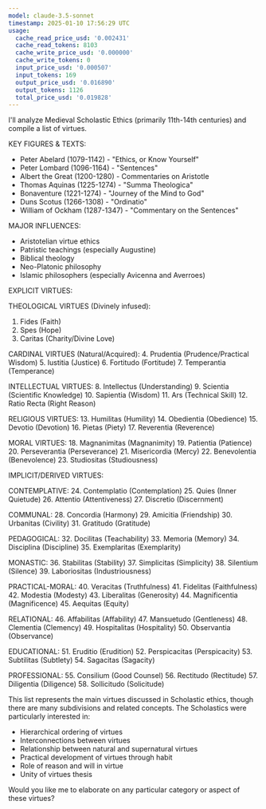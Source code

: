 ```yaml
---
model: claude-3.5-sonnet
timestamp: 2025-01-10 17:56:29 UTC
usage:
  cache_read_price_usd: '0.002431'
  cache_read_tokens: 8103
  cache_write_price_usd: '0.000000'
  cache_write_tokens: 0
  input_price_usd: '0.000507'
  input_tokens: 169
  output_price_usd: '0.016890'
  output_tokens: 1126
  total_price_usd: '0.019828'
---
```


I'll analyze Medieval Scholastic Ethics (primarily 11th-14th centuries) and compile a list of virtues.

KEY FIGURES & TEXTS:
- Peter Abelard (1079-1142) - "Ethics, or Know Yourself"
- Peter Lombard (1096-1164) - "Sentences"
- Albert the Great (1200-1280) - Commentaries on Aristotle
- Thomas Aquinas (1225-1274) - "Summa Theologica"
- Bonaventure (1221-1274) - "Journey of the Mind to God"
- Duns Scotus (1266-1308) - "Ordinatio"
- William of Ockham (1287-1347) - "Commentary on the Sentences"

MAJOR INFLUENCES:
- Aristotelian virtue ethics
- Patristic teachings (especially Augustine)
- Biblical theology
- Neo-Platonic philosophy
- Islamic philosophers (especially Avicenna and Averroes)

EXPLICIT VIRTUES:

THEOLOGICAL VIRTUES (Divinely infused):
1. Fides (Faith)
2. Spes (Hope)
3. Caritas (Charity/Divine Love)

CARDINAL VIRTUES (Natural/Acquired):
4. Prudentia (Prudence/Practical Wisdom)
5. Iustitia (Justice)
6. Fortitudo (Fortitude)
7. Temperantia (Temperance)

INTELLECTUAL VIRTUES:
8. Intellectus (Understanding)
9. Scientia (Scientific Knowledge)
10. Sapientia (Wisdom)
11. Ars (Technical Skill)
12. Ratio Recta (Right Reason)

RELIGIOUS VIRTUES:
13. Humilitas (Humility)
14. Obedientia (Obedience)
15. Devotio (Devotion)
16. Pietas (Piety)
17. Reverentia (Reverence)

MORAL VIRTUES:
18. Magnanimitas (Magnanimity)
19. Patientia (Patience)
20. Perseverantia (Perseverance)
21. Misericordia (Mercy)
22. Benevolentia (Benevolence)
23. Studiositas (Studiousness)

IMPLICIT/DERIVED VIRTUES:

CONTEMPLATIVE:
24. Contemplatio (Contemplation)
25. Quies (Inner Quietude)
26. Attentio (Attentiveness)
27. Discretio (Discernment)

COMMUNAL:
28. Concordia (Harmony)
29. Amicitia (Friendship)
30. Urbanitas (Civility)
31. Gratitudo (Gratitude)

PEDAGOGICAL:
32. Docilitas (Teachability)
33. Memoria (Memory)
34. Disciplina (Discipline)
35. Exemplaritas (Exemplarity)

MONASTIC:
36. Stabilitas (Stability)
37. Simplicitas (Simplicity)
38. Silentium (Silence)
39. Laboriositas (Industriousness)

PRACTICAL-MORAL:
40. Veracitas (Truthfulness)
41. Fidelitas (Faithfulness)
42. Modestia (Modesty)
43. Liberalitas (Generosity)
44. Magnificentia (Magnificence)
45. Aequitas (Equity)

RELATIONAL:
46. Affabilitas (Affability)
47. Mansuetudo (Gentleness)
48. Clementia (Clemency)
49. Hospitalitas (Hospitality)
50. Observantia (Observance)

EDUCATIONAL:
51. Eruditio (Erudition)
52. Perspicacitas (Perspicacity)
53. Subtilitas (Subtlety)
54. Sagacitas (Sagacity)

PROFESSIONAL:
55. Consilium (Good Counsel)
56. Rectitudo (Rectitude)
57. Diligentia (Diligence)
58. Sollicitudo (Solicitude)

This list represents the main virtues discussed in Scholastic ethics, though there are many subdivisions and related concepts. The Scholastics were particularly interested in:
- Hierarchical ordering of virtues
- Interconnections between virtues
- Relationship between natural and supernatural virtues
- Practical development of virtues through habit
- Role of reason and will in virtue
- Unity of virtues thesis

Would you like me to elaborate on any particular category or aspect of these virtues?